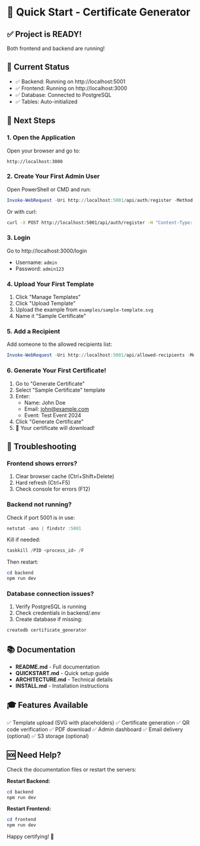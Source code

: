 # 🚀 Quick Start - Certificate Generator

## ✅ Project is READY!

Both frontend and backend are running!

## 📍 Current Status

- ✅ Backend: Running on http://localhost:5001
- ✅ Frontend: Running on http://localhost:3000
- ✅ Database: Connected to PostgreSQL
- ✅ Tables: Auto-initialized

## 🎯 Next Steps

### 1. Open the Application

Open your browser and go to:
```
http://localhost:3000
```

### 2. Create Your First Admin User

Open PowerShell or CMD and run:

```powershell
Invoke-WebRequest -Uri http://localhost:5001/api/auth/register -Method POST -ContentType "application/json" -Body '{"username":"admin","email":"admin@example.com","password":"admin123"}' -UseBasicParsing
```

Or with curl:
```bash
curl -X POST http://localhost:5001/api/auth/register -H "Content-Type: application/json" -d "{\"username\":\"admin\",\"email\":\"admin@example.com\",\"password\":\"admin123\"}"
```

### 3. Login

Go to http://localhost:3000/login
- Username: `admin`
- Password: `admin123`

### 4. Upload Your First Template

1. Click "Manage Templates"
2. Click "Upload Template"
3. Upload the example from `examples/sample-template.svg`
4. Name it "Sample Certificate"

### 5. Add a Recipient

Add someone to the allowed recipients list:

```powershell
Invoke-WebRequest -Uri http://localhost:5001/api/allowed-recipients -Method POST -ContentType "application/json" -Body '{"name":"John Doe","email":"john@example.com","event":"Test Event 2024"}' -UseBasicParsing
```

### 6. Generate Your First Certificate!

1. Go to "Generate Certificate"
2. Select "Sample Certificate" template
3. Enter:
   - Name: John Doe
   - Email: john@example.com
   - Event: Test Event 2024
4. Click "Generate Certificate"
5. 🎉 Your certificate will download!

## 🔧 Troubleshooting

### Frontend shows errors?

1. Clear browser cache (Ctrl+Shift+Delete)
2. Hard refresh (Ctrl+F5)
3. Check console for errors (F12)

### Backend not running?

Check if port 5001 is in use:
```powershell
netstat -ano | findstr :5001
```

Kill if needed:
```powershell
taskkill /PID <process_id> /F
```

Then restart:
```powershell
cd backend
npm run dev
```

### Database connection issues?

1. Verify PostgreSQL is running
2. Check credentials in backend/.env
3. Create database if missing:
```bash
createdb certificate_generator
```

## 📚 Documentation

- **README.md** - Full documentation
- **QUICKSTART.md** - Quick setup guide  
- **ARCHITECTURE.md** - Technical details
- **INSTALL.md** - Installation instructions

## 🎓 Features Available

✅ Template upload (SVG with placeholders)
✅ Certificate generation
✅ QR code verification
✅ PDF download
✅ Admin dashboard
✅ Email delivery (optional)
✅ S3 storage (optional)

## 🆘 Need Help?

Check the documentation files or restart the servers:

**Restart Backend:**
```powershell
cd backend
npm run dev
```

**Restart Frontend:**
```powershell
cd frontend  
npm run dev
```

Happy certifying! 🎉

